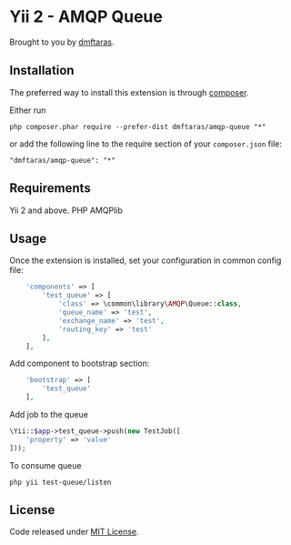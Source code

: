 Yii 2 - AMQP Queue
==================

Brought to you by [dmftaras](http://dmftaras.com). 

## Installation

The preferred way to install this extension is through [composer](http://getcomposer.org/download/).

Either run

```
php composer.phar require --prefer-dist dmftaras/amqp-queue "*"
```

or add the following line to the require section of your `composer.json` file:

```
"dmftaras/amqp-queue": "*"
```

## Requirements

Yii 2 and above.
PHP AMQPlib


## Usage

Once the extension is installed, set your configuration in common config file:

```php
    'components' => [
        'test_queue' => [
            'class' => \common\library\AMQP\Queue::class,
            'queue_name' => 'test',
            'exchange_name' => 'test',
            'routing_key' => 'test'
        ],
    ],
```

Add component to bootstrap section:

```php
    'bootstrap' => [
        'test_queue'
    ],
```

Add job to the queue

```php
\Yii::$app->test_queue->push(new TestJob([
    'property' => 'value'
]));
```

To consume queue
```
php yii test-queue/listen
```

## License

Code released under [MIT License](LICENSE).
